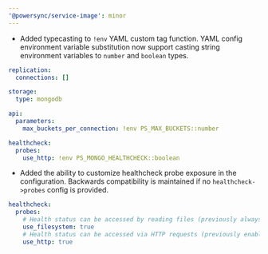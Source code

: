 ```yaml
---
'@powersync/service-image': minor
---
```


- Added typecasting to `!env` YAML custom tag function. YAML config environment variable substitution now support casting string environment variables to `number` and `boolean` types.

```yaml
replication:
  connections: []

storage:
  type: mongodb

api:
  parameters:
    max_buckets_per_connection: !env PS_MAX_BUCKETS::number

healthcheck:
  probes:
    use_http: !env PS_MONGO_HEALTHCHECK::boolean
```

- Added the ability to customize healthcheck probe exposure in the configuration. Backwards compatibility is maintained if no `healthcheck->probes` config is provided.

```yaml
healthcheck:
  probes:
    # Health status can be accessed by reading files (previously always enabled)
    use_filesystem: true
    # Health status can be accessed via HTTP requests (previously enabled for API and UNIFIED service modes)
    use_http: true
```
